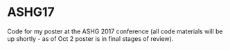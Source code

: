 # ASHG17
Code for my poster at the ASHG 2017 conference (all code materials will be up shortly - as of Oct 2 poster is in final stages of review).

